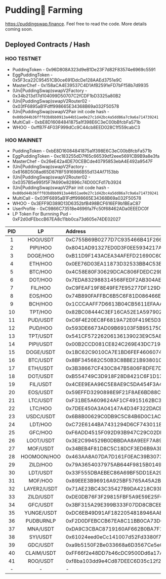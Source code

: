 # Pudding🍮 Farming

https://puddingswap.finance. Feel free to read the code. More details coming soon.

## Deployed Contracts / Hash

### HOO TESTNET

- PuddingToken - 0x96D808A323d9eB1De23F7d82F83574e6969c5591
- EggPuddingToken - 0x5F3ca22C95451CB0ce691DdcDe128AAEd3751e9C
- MasterChef - 0x158aCA4E39537C4D1AfB2591eFD7bFf58b7d9935
- (Uni|PuddingSwap)swapV2Factory - 0x34b213d17d104099D50707C2fCDF1bD3325a80B2
- (Uni|PuddingSwap)swapV2Router02 - 0x03fF6895aB1Fdff998665E34368B69a032F50578
- (Uni|PuddingSwap)swapV2Pair init code hash - `0x80bd44b36fff03b8bb0913a44b51ae0e27c1d42bc4a5dd86a7c9a6a714739241`
- MultiCall - 0xbE8D16084841875a1f398E6C3eC00bBfcbFa571b
- WHOO - 0xffB7F4F03F999dCc9C44cb8EED028C1f559cabC3

### HOO MAINNET

- PuddingToken - 0xbE8D16084841875a1f398E6C3eC00bBfcbFa571b
- EggPuddingToken - 0xc183255dD7f65c66539df2eee5691CB9B9a8e3fa
- MasterChef - 0x26eE42a4DE70CEBCde40795853ebA4E492a9547F
- (Uni|PuddingSwap)swapV2Factory - 0x6168D508ad65D87f8F5916986B55d134Af7153bb
- (Uni|PuddingSwap)swapV2Router02 - 0x0357B5e995f5F7A690e82896c74D00CFd17b3924
- (Uni|PuddingSwap)swapV2Pair init code hash - `0x80bd44b36fff03b8bb0913a44b51ae0e27c1d42bc4a5dd86a7c9a6a714739241`
- MultiCall - 0x03fF6895aB1Fdff998665E34368B69a032F50578
- WHOO - 0x3EFF9D389D13D6352bfB498BCF616EF9b1BEaC87
- UserProfile - 0xC9866C73518e4696fa7Fc50f68462ADa0EEEDC0f
- LP Token For Burnning Pud - 0xF2d0dFEbccB67EA8c11bb0ca73d605e74DE02027

| PID |     LP      | Address                                    |
| :-: | :---------: | :----------------------------------------- |
|  1  |  HOO/USDT   | 0xC755B69B0277D7C935466B41F266142D4A9D265B |
|  2  |  PIPI/HOO   | 0x8041AD91327ED0D3F0EE5934217A070D16EF7AA8 |
|  3  |  DOGE/HOO   | 0xB11D9F143ACEA34AFEFD21690C6C46F75EE7137E |
|  4  |   ETH/HOO   | 0x0EE76D03EA11873D32533BB4C53BE7FD58B51D8D |
|  5  |   BTC/HOO   | 0x4C58E80F30629DCAC806FDEDC29DA753DEDE5781 |
|  6  |   DOT/HOO   | 0x7EDA832988314568FEDF2AB304AE8151720A3240 |
|  7  |   FIL/HOO   | 0xC9FEAF19F8E49FE7E95277DF129D0F3285FED154 |
|  8  |   EOS/HOO   | 0x74B890FAFFBC6B5C6F81D086466E04AFC3D21846 |
|  9  |   BCH/HOO   | 0x1CCCAAFF7D6613B04CB5611EFAAA8413B5AF542F |
| 10  |   TPT/HOO   | 0x82BC08444C3EF16CA52E1A5979028F0CAD9F15CD |
| 11  |  PUD/USDT   | 0xC6F4E20EC8F6819A72E0F419E5D3EDF70FB0B620 |
| 12  |   PUD/HOO   | 0x593DE6673AD09B69103F5B95175CDDD05F6880B3 |
| 13  |  TPT/USDT   | 0x541CF57226206136139023E9C5A8F7E5C3C38D5F |
| 14  |  PIPI/USDT  | 0x00B2CCD081CE824C269E43DC7194B68A88F8DC1D |
| 15  |  DOGE/USDT  | 0x1BC62C9010CA7E1BD6FEF4606074E57E26C5103C |
| 16  |  BTC/USDT   | 0x8BF345682C50B3C8BBE21B9380101CCB55E74A3B |
| 17  |  ETH/USDT   | 0x3B38667CF430C847B5806F8DFE7DFDFE090FB131 |
| 18  |  DOT/USDT   | 0xB554749C3D918F28D8421C6F1D13DA18A4166582 |
| 19  |  FIL/USDT   | 0x4CEE9EAA96C5E8AE9C5DA454F3A4B927FF5C6A27 |
| 20  |  EOS/USDT   | 0x59EFFD3290898E9F21F8AE6BD88C03AA5A24EE3F |
| 21  |  LTC/USDT   | 0xF31BE5A609624AF1CF4915162BC3BA5B453D060B |
| 22  |   LTC/HOO   | 0x7DEE450A3A04147A4D34F322DACBBEC25CE77297 |
| 23  |  USDC/USDT  | 0x6B8B00629C0DB9C5C84B6D0C1AC4EFE686996339 |
| 24  |   LDT/HOO   | 0xC72E6144BA7431294D6CF743011B24E39BA21530 |
| 25  |   GFC/HOO   | 0xF6ADD4515F092D93B947C29C02DDA633007A474A |
| 26  |  LOOT/USDT  | 0x3E2C994529B0DBBDAA8A9EEF7A898FAB583D75A4 |
| 27  |  MOF/USDT   | 0x34BEB4F81D8C5C18DCF3ED6B9A3D5B1A18A1627E |
| 28  | HOOMOON/HOO | 0x463AA8A07DA7D161F0EAC39B307348A58C41789F |
| 29  |  ZILD/HOO   | 0x79A3654037975AB644F9815B0149E821F6713F47 |
| 30  |  LDT/USDT   | 0x33F555DBAEBEC86A69BF5DD1EA295BD3D6920938 |
| 31  |   MOF/HOO   | 0x89EEE3B96916A925BF5765A45A2BD36821E48450 |
| 32  | LAYER2/USDT | 0x71AE23BC43C35427B9DA4218C93D2C18C2F7CACF |
| 33  |  ZILD/USDT  | 0xDE0DB76F3F29815FBF5A9E59E25F69B38630A730 |
| 34  |  GFC/USDT   | 0x3BF315A29E399B333F07DD8CBCEEBF4FC5C16459 |
| 35  | YUNGE/USDT  | 0xDC6EB49D91AF1822054818946AABBD6AEFF2A24B |
| 36  |  PUDBURNLP  | 0xF2D0DFEBCCB67EA8C11BB0CA73D605E74DE02027 |
| 37  |  MNA/USDT   | 0xDA9C3CBAC8719160AF662B0BA7F1ABBD9707D81B |
| 38  |  SYI/USDT   | 0x61024eed0eCc141007d52Fd3380f7faf851E8AcF |
| 39  |  GDC/USDT   | 0xa9b5150F2Be033668a6D3567Ce5e07D7fa98E19C |
| 40  | CLAIM/USDT  | 0xFF66f2e48DD7b46cDC9500Dd6a17A4ABd0b7f143 |
| 41  |  ROO/USDT   | 0xf8ba103dd9e4Cd87DEEC6D35c12f231E5b23E9BB |
|  -  |      -      | -                                          |
